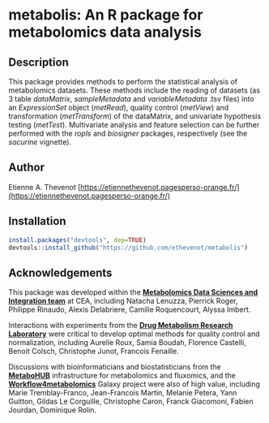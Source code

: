 # **metabolis**: An R package for metabolomics data analysis

## Description

This package provides methods to perform the statistical analysis of metabolomics datasets. These methods include the reading of datasets (as 3 table *dataMatrix*, *sampleMetadata* and *variableMetadata* .tsv files) into an *ExpressionSet* object (*metRead*), quality control (*metView*) and transformation (*metTransform*) of the dataMatrix, and univariate hypothesis testing (*metTest*). Multivariate analysis and feature selection can be further performed with the *ropls* and *biosigner* packages, respectively (see the *sacurine* vignette).

## Author

Etienne A. Thevenot [https://etiennethevenot.pagesperso-orange.fr/](https://etiennethevenot.pagesperso-orange.fr/)

## Installation

```r
install.packages("devtools", dep=TRUE)  
devtools::install_github("https://github.com/ethevenot/metabolis")      
```

## Acknowledgements

This package was developed within the [**Metabolomics Data Sciences and Integration team**](https://etiennethevenot.pagesperso-orange.fr/) at CEA, including Natacha Lenuzza, Pierrick Roger, Philippe Rinaudo, Alexis Delabriere, Camille Roquencourt, Alyssa Imbert.

Interactions with experiments from the [**Drug Metabolism Research Laboratory**](http://joliot.cea.fr/drf/joliot/en/Pages/research_entities/medicines_healthcare_technologies/spi.aspx) were critical to develop optimal methods for quality control and normalization, including Aurelie Roux, Samia Boudah, Florence Castelli, Benoit Colsch, Christophe Junot, Francois Fenaille.

Discussions with bioinformaticians and biostatisticians from the [**MetaboHUB**](http://www.metabohub.fr/home.html) infrastructure for metabolomics and fluxomics, and the [**Workflow4metabolomics**](https://workflow4metabolomics.org/) Galaxy project were also of high value, including Marie Tremblay-Franco, Jean-Francois Martin, Melanie Petera, Yann Guitton, Gildas Le Corguille, Christophe Caron, Franck Giacomoni, Fabien Jourdan, Dominique Rolin.